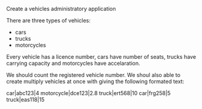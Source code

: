 Create a vehicles administratory application

There are three types of vehicles:
* cars
* trucks
* motorcycles

Every vehicle has a licence number, cars have number of seats, trucks have carrying capacity and motorcycles have accelaration.

We should count the registered vehicle number. We shoul also able to create multiply vehicles at once with giving the following formated text:

car|abc123|4
motorcycle|dce123|2.8
truck|ert568|10
car|frg258|5
truck|eas118|15
